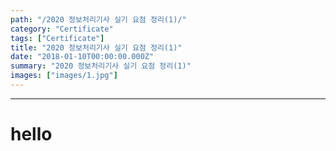 ```yaml
---
path: "/2020 정보처리기사 실기 요점 정리(1)/"
category: "Certificate"
tags: ["Certificate"]
title: "2020 정보처리기사 실기 요점 정리(1)"
date: "2018-01-10T00:00:00.000Z"
summary: "2020 정보처리기사 실기 요점 정리(1)"
images: ["images/1.jpg"]
---
```




---

# hello